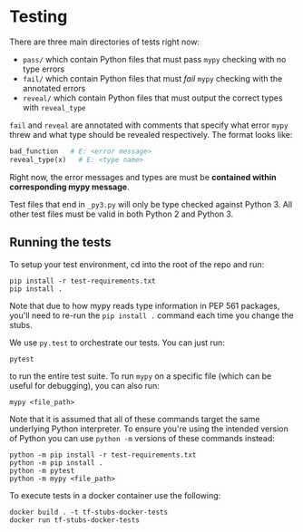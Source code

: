# Testing

There are three main directories of tests right now:

- `pass/` which contain Python files that must pass `mypy` checking with
  no type errors
- `fail/` which contain Python files that must _fail_ `mypy` checking
  with the annotated errors
- `reveal/` which contain Python files that must output the correct
  types with `reveal_type`

`fail` and `reveal` are annotated with comments that specify what error
`mypy` threw and what type should be revealed respectively. The format
looks like:

```python
bad_function   # E: <error message>
reveal_type(x)   # E: <type name>
```

Right now, the error messages and types are must be **contained within
corresponding mypy message**.

Test files that end in `_py3.py` will only be type checked against Python 3.
All other test files must be valid in both Python 2 and Python 3.

## Running the tests

To setup your test environment, cd into the root of the repo and run:

```
pip install -r test-requirements.txt
pip install .
```

Note that due to how mypy reads type information in PEP 561 packages, you'll
need to re-run the `pip install .` command each time you change the stubs.

We use `py.test` to orchestrate our tests. You can just run:

```
pytest
```

to run the entire test suite. To run `mypy` on a specific file (which
can be useful for debugging), you can also run:

```
mypy <file_path>
```

Note that it is assumed that all of these commands target the same
underlying Python interpreter. To ensure you're using the intended version of
Python you can use `python -m` versions of these commands instead:

```
python -m pip install -r test-requirements.txt
python -m pip install .
python -m pytest
python -m mypy <file_path>
```

To execute tests in a docker container use the following:

```
docker build . -t tf-stubs-docker-tests
docker run tf-stubs-docker-tests
```
